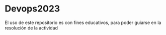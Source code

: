 # Devops2023
El uso de este repositorio es con fines educativos, para poder guiarse en la resolución de la actividad
